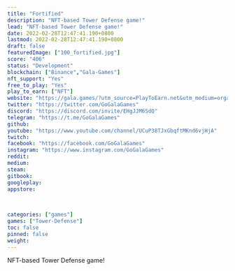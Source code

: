```yaml
---
title: "Fortified"
description: "NFT-based Tower Defense game!"
lead: "NFT-based Tower Defense game!"
date: 2022-02-28T12:47:41.190+0800
lastmod: 2022-02-28T12:47:41.190+0800
draft: false
featuredImage: ["100_fortified.jpg"]
score: "406"
status: "Development"
blockchain: ["Binance","Gala-Games"]
nft_support: "Yes"
free_to_play: "Yes"
play_to_earn: ["NFT"]
website: "https://gala.games/?utm_source=PlayToEarn.net&utm_medium=organic&utm_campaign=gamepage"
twitter: "https://twitter.com/GoGalaGames"
discord: "https://discord.com/invite/EHgJJM6SdQ"
telegram: "https://t.me/GoGalaGames"
github: 
youtube: "https://www.youtube.com/channel/UCuP38TJxGbqftMKnd6vjHjA"
twitch: 
facebook: "https://facebook.com/GoGalaGames"
instagram: "https://www.instagram.com/GoGalaGames"
reddit: 
medium: 
steam: 
gitbook: 
googleplay: 
appstore: 

  
    
categories: ["games"]
games: ["Tower-Defense"]
toc: false
pinned: false
weight: 
---
```

NFT-based Tower Defense game!